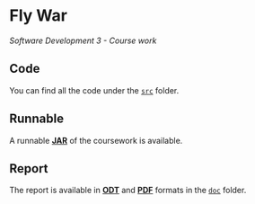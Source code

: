 # Fly War #
*Software Development 3 - Course work*

## Code ##
You can find all the code under the [`src`](https://github.com/Ivan-Roger/NAP09101_CW/tree/master/src) folder.

## Runnable ##
A runnable [**JAR**](https://github.com/Ivan-Roger/NAP09101_CW/releases/download/v1.0/SkyWars.jar) of the coursework is available.

## Report ##
The report is available in [**ODT**](https://github.com/Ivan-Roger/NAP09101_CW/raw/master/doc/report.odt) and [**PDF**](https://github.com/Ivan-Roger/NAP09101_CW/raw/master/doc/report.pdf) formats in the [`doc`](https://github.com/Ivan-Roger/NAP09101_CW/tree/master/doc) folder.
